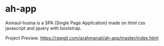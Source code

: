 ah-app
======
Asmaul-husna is a SPA (Single Page Application) made on html css javascript and jquery with bootstrap.

Project Preview:
https://rawgit.com/arahmanali/ah-app/master/index.html
